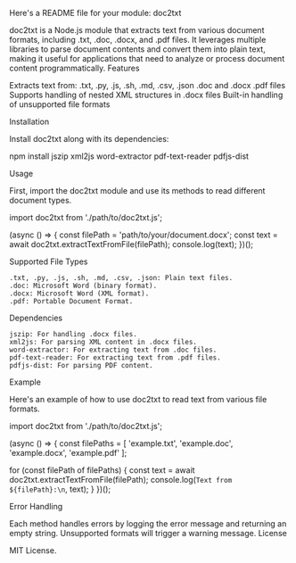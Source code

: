 Here's a README file for your module:
doc2txt

doc2txt is a Node.js module that extracts text from various document formats, including .txt, .doc, .docx, and .pdf files. It leverages multiple libraries to parse document contents and convert them into plain text, making it useful for applications that need to analyze or process document content programmatically.
Features

Extracts text from:
    .txt, .py, .js, .sh, .md, .csv, .json .doc and .docx .pdf files
Supports handling of nested XML structures in .docx files
Built-in handling of unsupported file formats

Installation

Install doc2txt along with its dependencies:

npm install jszip xml2js word-extractor pdf-text-reader pdfjs-dist

Usage

First, import the doc2txt module and use its methods to read different document types.

import doc2txt from './path/to/doc2txt.js';

(async () => {
  const filePath = 'path/to/your/document.docx';
  const text = await doc2txt.extractTextFromFile(filePath);
  console.log(text);
})();


Supported File Types

    .txt, .py, .js, .sh, .md, .csv, .json: Plain text files.
    .doc: Microsoft Word (binary format).
    .docx: Microsoft Word (XML format).
    .pdf: Portable Document Format.

Dependencies

    jszip: For handling .docx files.
    xml2js: For parsing XML content in .docx files.
    word-extractor: For extracting text from .doc files.
    pdf-text-reader: For extracting text from .pdf files.
    pdfjs-dist: For parsing PDF content.

Example

Here's an example of how to use doc2txt to read text from various file formats.

import doc2txt from './path/to/doc2txt.js';

(async () => {
  const filePaths = [
    'example.txt',
    'example.doc',
    'example.docx',
    'example.pdf'
  ];

  for (const filePath of filePaths) {
    const text = await doc2txt.extractTextFromFile(filePath);
    console.log(`Text from ${filePath}:\n`, text);
  }
})();

Error Handling

Each method handles errors by logging the error message and returning an empty string. Unsupported formats will trigger a warning message.
License

MIT License.
